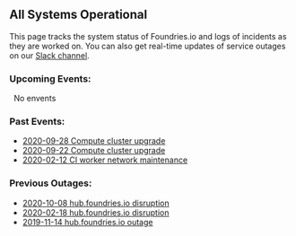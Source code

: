 ## All Systems Operational

This page tracks the system status of Foundries.io and logs of incidents as
they are worked on. You can also get real-time updates of service outages
on our [Slack channel](https://join.slack.com/t/foundriesio/shared_invite/enQtNTc5NDkxNTI5NTExLWQ1Yjc3NDA2MjI3NzA3YzkxYjEzNzlhZjQ0M2QxYTIzYmIzZjlmOThmZGU0NTk5MWEwZGIwMTU2YWE4N2I5NWQ).

### Upcoming Events:
&nbsp; No envents

### Past Events:
 * [2020-09-28 Compute cluster upgrade](maintenance/2020-09-28-infra-compute-upgrade)
 * [2020-09-22 Compute cluster upgrade](maintenance/2020-09-22-infra-compute-upgrade)
 * [2020-02-12 CI worker network maintenance](maintenance/2020-02-13-online-net)

### Previous Outages:

 * [2020-10-08 hub.foundries.io disruption](outage/2020-10-08-login.md)
 * [2020-02-18 hub.foundries.io disruption](outage/2020-02-18-hub-fio)
 * [2019-11-14 hub.foundries.io outage](outage/2019-11-14-hub-fio)
